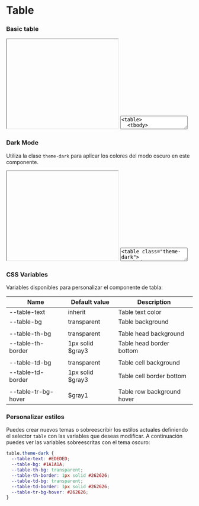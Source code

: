 # Table

### Basic table 

<iframe class="code-preview" height="240px"></iframe>
<textarea class="code-editor" name="code">
<table>
  <tbody>
    <tr>
      <th>Table Head 1</th>
      <th>Table Head 2</th>
      <th>Table Head 3</th>
    </tr>
    <tr>
      <td>Division 1</td>
      <td>Division 2</td>
      <td>Division 3</td>
    </tr>
    <tr>
      <td>Division 1</td>
      <td>Division 2</td>
      <td>Division 3</td>
    </tr>
    <tr>
      <td>Division 1</td>
      <td>Division 2</td>
      <td>Division 3</td>
    </tr>
  </tbody>
</table>
</textarea>

### Dark Mode 

Utiliza la clase `theme-dark` para aplicar los colores del modo oscuro en este componente.

<iframe class="code-preview" height="240px"></iframe>
<textarea class="code-editor" name="code">
<table class="theme-dark">
  <tbody>
    <tr>
      <th>Table Head 1</th>
      <th>Table Head 2</th>
      <th>Table Head 3</th>
    </tr>
    <tr>
      <td>Division 1</td>
      <td>Division 2</td>
      <td>Division 3</td>
    </tr>
    <tr>
      <td>Division 1</td>
      <td>Division 2</td>
      <td>Division 3</td>
    </tr>
    <tr>
      <td>Division 1</td>
      <td>Division 2</td>
      <td>Division 3</td>
    </tr>
  </tbody>
</table>
</textarea>

### CSS Variables

Variables disponibles para personalizar el componente de tabla:

|Name|Default value|Description|
|--- |--- |--- |
|--table-text|inherit|Table text color|
|--table-bg|transparent|Table background|
||||
|--table-th-bg|transparent|Table head background|
|--table-th-border|1px solid $gray3|Table head border bottom|
||||
|--table-td-bg|transparent|Table cell background|
|--table-td-border|1px solid $gray3|Table cell border bottom|
||||
|--table-tr-bg-hover|$gray1|Table row background hover|

### Personalizar estilos

Puedes crear nuevos temas o sobreescribir los estilos actuales definiendo el selector `table` con las variables que deseas modificar. A continuación puedes ver las variables sobreescritas con el tema oscuro:

```css
table.theme-dark {
  --table-text: #EDEDED;
  --table-bg: #1A1A1A;
  --table-th-bg: transparent;
  --table-th-border: 1px solid #262626;
  --table-td-bg: transparent;
  --table-td-border: 1px solid #262626;
  --table-tr-bg-hover: #262626;
}
```


